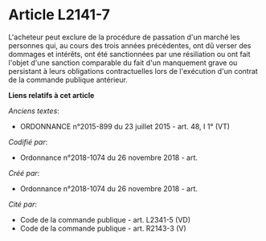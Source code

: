 # Article L2141-7

L'acheteur peut exclure de la procédure de passation d'un marché les personnes qui, au cours des trois années précédentes,
ont dû verser des dommages et intérêts, ont été sanctionnées par une résiliation ou ont fait l'objet d'une sanction
comparable du fait d'un manquement grave ou persistant à leurs obligations contractuelles lors de l'exécution d'un contrat de
la commande publique antérieur.

**Liens relatifs à cet article**

_Anciens textes_:

  - ORDONNANCE n°2015-899 du 23 juillet 2015 - art. 48, I 1° (VT)

_Codifié par_:

  - Ordonnance n°2018-1074 du 26 novembre 2018 - art.

_Créé par_:

  - Ordonnance n°2018-1074 du 26 novembre 2018 - art.

_Cité par_:

  - Code de la commande publique - art. L2341-5 (VD)
  - Code de la commande publique - art. R2143-3 (V)
